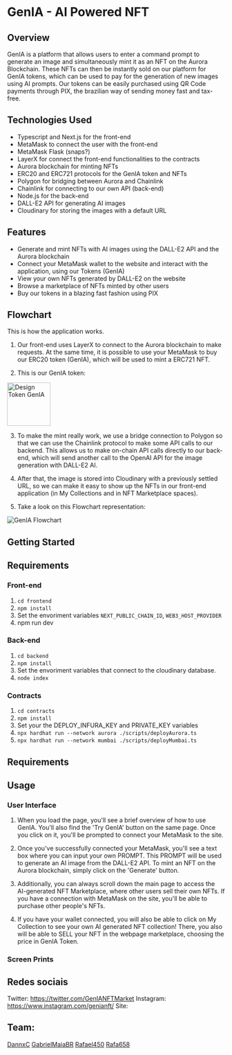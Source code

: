 # GenIA - AI Powered NFT


## Overview

GenIA is a platform that allows users to enter a command prompt to generate an image and simultaneously mint it as an NFT on the Aurora Blockchain. These NFTs can then be instantly sold on our platform for GenIA tokens, which can be used to pay for the generation of new images using AI prompts. Our tokens can be easily purchased using QR Code payments through PIX, the brazilian way of sending money fast and tax-free.

## Technologies Used
* Typescript and Next.js for the front-end
* MetaMask to connect the user with the front-end
* MetaMask Flask (snaps?)
* LayerX for connect the front-end functionalities to the contracts
* Aurora blockchain for minting NFTs
* ERC20 and ERC721 protocols for the GenIA token and NFTs
* Polygon for bridging between Aurora and Chainlink
* Chainlink for connecting to our own API (back-end)
* Node.js for the back-end
* DALL-E2 API for generating AI images
* Cloudinary for storing the images with a default URL

## Features
* Generate and mint NFTs with AI images using the DALL-E2 API and the Aurora blockchain
* Connect your MetaMask wallet to the website and interact with the application, using our Tokens (GenIA)
* View your own NFTs generated by DALL-E2 on the website
* Browse a marketplace of NFTs minted by other users
* Buy our tokens in a blazing fast fashion using PIX

## Flowchart
This is how the application works.
1. Our front-end uses LayerX to connect to the Aurora blockchain to make requests. At the same time, it is possible to use your MetaMask to buy our ERC20 token (GenIA), which will be used to mint a ERC721 NFT. 

2. This is our GenIA token:

<img width="100" alt="Design Token GenIA" src="https://user-images.githubusercontent.com/101767386/229328402-b598e662-b6e7-41c3-956e-5f516c8dbda4.png">

3. To make the mint really work, we use a bridge connection to Polygon so that we can use the Chainlink protocol to make some API calls to our backend. This allows us to make on-chain API calls directly to our back-end, which will send another call to the OpenAI API for the image generation with DALL-E2 AI.

4. After that, the image is stored into Cloudinary with a previously settled URL, so we can make it easy to show up the NFTs in our front-end application (in My Collections and in NFT Marketplace spaces).

5. Take a look on this Flowchart representation:

![GenIA Flowchart](https://user-images.githubusercontent.com/101767386/229346058-c37ae9bf-2101-4d91-82aa-63e21ffa77e7.jpg)


## Getting Started
## Requirements
### Front-end 
1. `cd frontend`
2. `npm install`
3. Set the envoriment variables `NEXT_PUBLIC_CHAIN_ID`, `WEB3_HOST_PROVIDER`
4. npm run dev
### Back-end 
1. `cd backend`
2. `npm install`
3. Set the envoriment variables that connect to the cloudinary database.
4. `node index`
### Contracts
1. `cd contracts`
2. `npm install`
3. Set your the DEPLOY_INFURA_KEY and PRIVATE_KEY variables
4. `npx hardhat run --network aurora ./scripts/deployAurora.ts`
5. `npx hardhat run --network mumbai ./scripts/deployMumbai.ts`

## Requirements

## Usage
### User Interface
1. When you load the page, you'll see a brief overview of how to use GenIA. You'll also find the 'Try GenIA' button on the same page. Once you click on it, you'll be prompted to connect your MetaMask to the site.

2. Once you've successfully connected your MetaMask, you'll see a text box where you can input your own PROMPT. This PROMPT will be used to generate an AI image from the DALL-E2 API. To mint an NFT on the Aurora blockchain, simply click on the 'Generate' button.

3. Additionally, you can always scroll down the main page to access the AI-generated NFT Marketplace, where other users sell their own NFTs. If you have a connection with MetaMask on the site, you'll be able to purchase other people's NFTs.

4. If you have your wallet connected, you will also be able to click on My Collection to see your own AI generated NFT collection! There, you also will be able to SELL your NFT in the webpage marketplace, choosing the price in GenIA Token.

### Screen Prints




## Redes sociais

Twitter: https://twitter.com/GenIANFTMarket
Instagram: https://www.instagram.com/genianft/
Site:


## Team:
[DannxC](https://github.com/DannxC)
[GabrielMaiaBR](https://github.com/GabrielMaiaBR)
[Rafael450](https://github.com/Rafael450)
[Rafa658](https://github.com/Rafa658)
